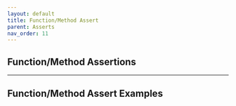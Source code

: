 ```yaml
---
layout: default
title: Function/Method Assert
parent: Asserts
nav_order: 11
---
```


## Function/Method Assertions


---
## Function/Method Assert Examples

